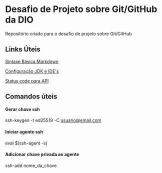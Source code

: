# Desafio de Projeto sobre Git/GitHub da DIO
Repositório criado para o desafio de projeto sobre Git/GitHub

## Links Úteis

[Sintaxe Básica Markdown](https://www.markdownguide.org/)

[Configuração JDK e IDE's](https://github.com/cami-la/curso-dio-dominando-ides-java)

[Status code para API](https://httpstatuses.com/)

## Comandos úteis

#### Gerar chave ssh
ssh-keygen -t ed25519 -C usuario@email.com

#### Iniciar agente ssh
eval $(ssh-agent -s)

#### Adicionar chave privada ao agente
ssh-add nome_da_chave
